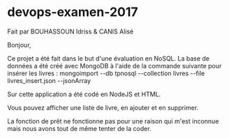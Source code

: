 # devops-examen-2017
Fait par BOUHASSOUN Idriss & CANIS Alisé

Bonjour,

Ce projet a été fait dans le but d'une évaluation en NoSQL.
La base de données a été créé avec MongoDB à l'aide de la commande suivante pour insérer les livres : 
mongoimport --db tpnosql --collection livres --file livres_insert.json --jsonArray

Sur cette application a été codé en NodeJS et HTML.

Vous pouvez afficher une liste de livre, en ajouter et en supprimer.

La fonction de prêt ne fonctionne pas pour une raison qui m'est inconnue mais nous avons tout de même tenter de la coder.
